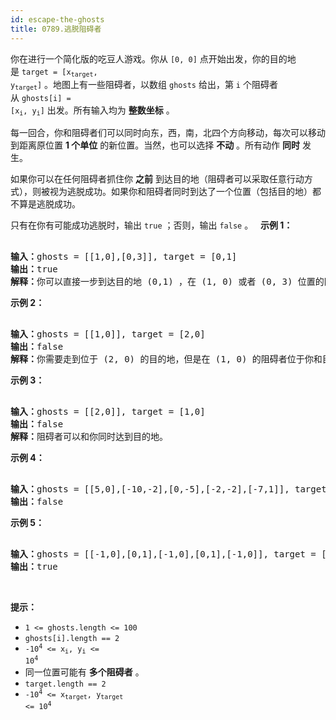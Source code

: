 ```yaml
---
id: escape-the-ghosts
title: 0789.逃脱阻碍者
---
```

你在进行一个简化版的吃豆人游戏。你从 <code>[0, 0]</code> 点开始出发，你的目的地是 <code>target = [x<sub>target</sub>, y<sub>target</sub>]</code> 。地图上有一些阻碍者，以数组 <code>ghosts</code> 给出，第 <code>i</code> 个阻碍者从 <code>ghosts[i] = [x<sub>i</sub>, y<sub>i</sub>]</code> 出发。所有输入均为 **整数坐标** 。

每一回合，你和阻碍者们可以同时向东，西，南，北四个方向移动，每次可以移动到距离原位置 **1 个单位** 的新位置。当然，也可以选择 **不动** 。所有动作 **同时** 发生。

如果你可以在任何阻碍者抓住你 **之前** 到达目的地（阻碍者可以采取任意行动方式），则被视为逃脱成功。如果你和阻碍者同时到达了一个位置（包括目的地）都不算是逃脱成功。

只有在你有可能成功逃脱时，输出 <code>true</code> ；否则，输出 <code>false</code> 。
 
**示例 1：**


<pre><br/><strong>输入：</strong>ghosts = [[1,0],[0,3]], target = [0,1]<br/><strong>输出：</strong>true<br/><strong>解释：</strong>你可以直接一步到达目的地 (0,1) ，在 (1, 0) 或者 (0, 3) 位置的阻碍者都不可能抓住你。 <br/></pre>

**示例 2：**


<pre><br/><strong>输入：</strong>ghosts = [[1,0]], target = [2,0]<br/><strong>输出：</strong>false<br/><strong>解释：</strong>你需要走到位于 (2, 0) 的目的地，但是在 (1, 0) 的阻碍者位于你和目的地之间。 <br/></pre>

**示例 3：**


<pre><br/><strong>输入：</strong>ghosts = [[2,0]], target = [1,0]<br/><strong>输出：</strong>false<br/><strong>解释：</strong>阻碍者可以和你同时达到目的地。 <br/></pre>

**示例 4：**


<pre><br/><strong>输入：</strong>ghosts = [[5,0],[-10,-2],[0,-5],[-2,-2],[-7,1]], target = [7,7]<br/><strong>输出：</strong>false<br/></pre>

**示例 5：**


<pre><br/><strong>输入：</strong>ghosts = [[-1,0],[0,1],[-1,0],[0,1],[-1,0]], target = [0,0]<br/><strong>输出：</strong>true<br/></pre>

 

**提示：**


- <code>1 &lt;= ghosts.length &lt;= 100</code>
- <code>ghosts[i].length == 2</code>
- <code>-10<sup>4</sup> &lt;= x<sub>i</sub>, y<sub>i</sub> &lt;= 10<sup>4</sup></code>
- 同一位置可能有 **多个阻碍者** 。
- <code>target.length == 2</code>
- <code>-10<sup>4</sup> &lt;= x<sub>target</sub>, y<sub>target</sub> &lt;= 10<sup>4</sup></code>
